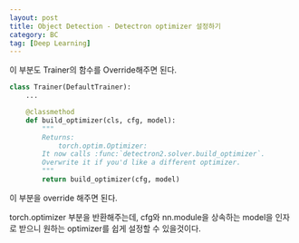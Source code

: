 ```yaml
---
layout: post
title: Object Detection - Detectron optimizer 설정하기
category: BC
tag: [Deep Learning]
---
```


이 부분도 Trainer의 함수를 Override해주면 된다.  

```py
class Trainer(DefaultTrainer):
	...

	@classmethod
    def build_optimizer(cls, cfg, model):
        """
        Returns:
            torch.optim.Optimizer:
        It now calls :func:`detectron2.solver.build_optimizer`.
        Overwrite it if you'd like a different optimizer.
        """
        return build_optimizer(cfg, model)
```

이 부분을 override 해주면 된다.  

torch.optimizer 부분을 반환해주는데, cfg와 nn.module을 상속하는 model을 인자로 받으니 원하는 optimizer를 쉽게 설정할 수 있을것이다.  